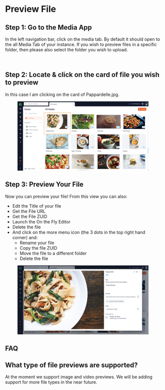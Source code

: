 # Preview File

## Step 1: Go to the Media App

In the left navigation bar, click on the media tab. By default it should open to the all Media Tab of your instance. If you wish to preview files in a specific folder, then please also select the folder you wish to upload.

<figure><img src="https://files.gitbook.com/v0/b/gitbook-x-prod.appspot.com/o/spaces%2F-LKUXrO8I7u5ufn3Lefn%2Fuploads%2FxK7hAme2xyOJQzuvWZqq%2FScreen%20Shot%202022-10-26%20at%203.24.45%20PM.png?alt=media&#x26;token=73e3c2bc-474e-4f18-ae9f-a2fb3effffbd" alt=""><figcaption></figcaption></figure>

## Step 2: Locate & click on the card of file you wish to preview

In this case I am clicking on the card of Pappardelle.jpg.&#x20;

<figure><img src="../../../../.gitbook/assets/Screen Shot 2022-10-31 at 6.49.58 PM.png" alt=""><figcaption></figcaption></figure>

## Step 3: Preview Your File

Now you can preview your file! From this view you can also:

* Edit the Title of your file
* Get the File URL
* Get the File ZUID
* Launch the On the Fly Editor
* Delete the file
* And click on the more menu icon (the 3 dots in the top right hand corner) and:
  * Rename your file
  * Copy the file ZUID
  * Move the file to a different folder
  * Delete the file

<figure><img src="../../../../.gitbook/assets/Screen Shot 2022-10-31 at 6.51.32 PM.png" alt=""><figcaption></figcaption></figure>



## FAQ

## What type of file previews are supported?

At the moment we support image and video previews. We will be adding support for more file types in the near future.&#x20;
